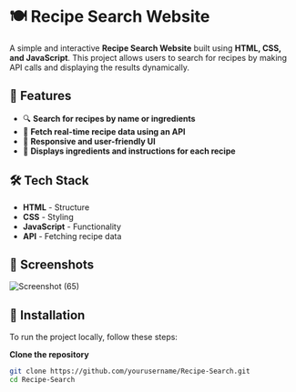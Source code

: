 # 🍽️ Recipe Search Website  

A simple and interactive **Recipe Search Website** built using **HTML, CSS, and JavaScript**. This project allows users to search for recipes by making API calls and displaying the results dynamically.  

## 🚀 Features  
- 🔍 **Search for recipes by name or ingredients**  
- 📜 **Fetch real-time recipe data using an API**  
- 🎨 **Responsive and user-friendly UI**  
- 📖 **Displays ingredients and instructions for each recipe**  

## 🛠 Tech Stack  
- **HTML** - Structure  
- **CSS** - Styling  
- **JavaScript** - Functionality  
- **API** - Fetching recipe data  

## 📸 Screenshots  
![Screenshot (65)](https://github.com/Mubeen-04/Recipe-Search-Website/assets/172309170/feadafa4-4c5c-48d7-a431-944911879e03)

## 🔧 Installation  
To run the project locally, follow these steps:  

**Clone the repository**  
   ```sh
   git clone https://github.com/yourusername/Recipe-Search.git
   cd Recipe-Search


